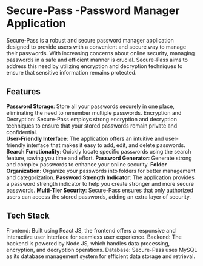 # Secure-Pass -Password Manager Application

Secure-Pass is a robust and secure password manager application designed to provide users with a convenient and secure way to manage their passwords. With increasing concerns about online security, managing passwords in a safe and efficient manner is crucial. Secure-Pass aims to address this need by utilizing encryption and decryption techniques to ensure that sensitive information remains protected.

## Features
**Password Storage**: Store all your passwords securely in one place, eliminating the need to remember multiple passwords.
Encryption and Decryption: Secure-Pass employs strong encryption and decryption techniques to ensure that your stored passwords remain private and confidential.<br>
**User-Friendly Interface**: The application offers an intuitive and user-friendly interface that makes it easy to add, edit, and delete passwords.
**Search Functionality**: Quickly locate specific passwords using the search feature, saving you time and effort.
**Password Generator**: Generate strong and complex passwords to enhance your online security.
**Folder Organization**: Organize your passwords into folders for better management and categorization.
**Password Strength Indicator**: The application provides a password strength indicator to help you create stronger and more secure passwords.
**Multi-Tier Security**: Secure-Pass ensures that only authorized users can access the stored passwords, adding an extra layer of security.

## Tech Stack
Frontend: Built using React JS, the frontend offers a responsive and interactive user interface for seamless user experience.
Backend: The backend is powered by Node JS, which handles data processing, encryption, and decryption operations.
Database: Secure-Pass uses MySQL as its database management system for efficient data storage and retrieval.

